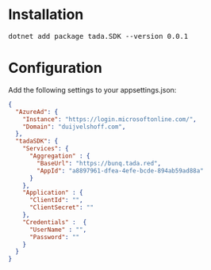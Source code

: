 ﻿# Installation

<pre>dotnet add package tada.SDK --version 0.0.1</pre>

# Configuration

Add the following settings to your appsettings.json:
```json
{
  "AzureAd": {
    "Instance": "https://login.microsoftonline.com/",
    "Domain": "duijvelshoff.com",
  },
  "tadaSDK": {
    "Services": {
      "Aggregation" : {
        "BaseUrl": "https://bunq.tada.red",
        "AppId": "a8897961-dfea-4efe-bcde-894ab59ad88a"
      }
    },
    "Application" : {
      "ClientId": "",
      "ClientSecret": ""
    },
    "Credentials" :  {
      "UserName" : "",
      "Password": ""
    }
  }
}
```
